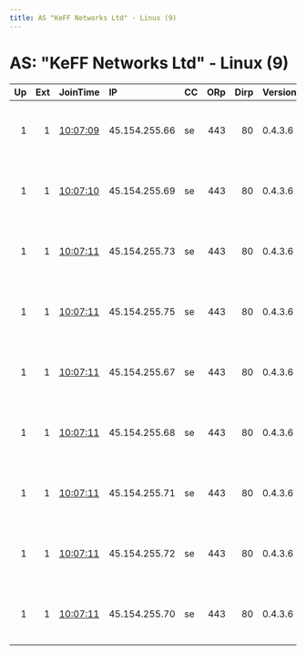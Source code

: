 ```yaml
---
title: AS "KeFF Networks Ltd" - Linux (9)
---
```


# AS: "KeFF Networks Ltd" - Linux (9)

|   Up |   Ext | JoinTime                                                                                            | IP            | CC   |   ORp |   Dirp | Version   | Contact                      | Nickname     |   eFamMembers |
|-----:|------:|:----------------------------------------------------------------------------------------------------|:--------------|:-----|------:|-------:|:----------|:-----------------------------|:-------------|--------------:|
|    1 |     1 | [10:07:09](https://metrics.torproject.org/rs.html#details/6DFEB2BFBFA9DBEDCE2DE932F9D16EE7E0530ED1) | 45.154.255.66 | se   |   443 |     80 | 0.4.3.6   | KeFF NOC &lt;noc AT keff dot | TORKeFFORG1  |            10 |
|    1 |     1 | [10:07:10](https://metrics.torproject.org/rs.html#details/1D8DE4EF4BFA38D366FCE7249DC41A540D8E1EB9) | 45.154.255.69 | se   |   443 |     80 | 0.4.3.6   | KeFF NOC &lt;noc AT keff dot | TORKeFFORG4  |            10 |
|    1 |     1 | [10:07:11](https://metrics.torproject.org/rs.html#details/31D391F4720DE896C598B72369AF880ED086D614) | 45.154.255.73 | se   |   443 |     80 | 0.4.3.6   | KeFF NOC &lt;noc AT keff dot | TORKeFFORG8  |            10 |
|    1 |     1 | [10:07:11](https://metrics.torproject.org/rs.html#details/6304781EA6C8D0A8638AD1A745CCCFEE77EBE55E) | 45.154.255.75 | se   |   443 |     80 | 0.4.3.6   | KeFF NOC &lt;noc AT keff dot | TORKeFFORG10 |            10 |
|    1 |     1 | [10:07:11](https://metrics.torproject.org/rs.html#details/68016A9AC477AE039B8EE07C36CABC0440126A67) | 45.154.255.67 | se   |   443 |     80 | 0.4.3.6   | KeFF NOC &lt;noc AT keff dot | TORKeFFORG2  |            10 |
|    1 |     1 | [10:07:11](https://metrics.torproject.org/rs.html#details/7C56BA2175839470ACAAB72E045DD6820764B733) | 45.154.255.68 | se   |   443 |     80 | 0.4.3.6   | KeFF NOC &lt;noc AT keff dot | TORKeFFORG3  |            10 |
|    1 |     1 | [10:07:11](https://metrics.torproject.org/rs.html#details/9FA8A16163FB6BDF228E45E329B0E5ACEDBD8309) | 45.154.255.71 | se   |   443 |     80 | 0.4.3.6   | KeFF NOC &lt;noc AT keff dot | TORKeFFORG6  |            10 |
|    1 |     1 | [10:07:11](https://metrics.torproject.org/rs.html#details/E5D7D35357E9C55B47E2ADDE73199153888BD4CB) | 45.154.255.72 | se   |   443 |     80 | 0.4.3.6   | KeFF NOC &lt;noc AT keff dot | TORKeFFORG7  |            10 |
|    1 |     1 | [10:07:11](https://metrics.torproject.org/rs.html#details/FDD9CD7406582E0B56C4A27D44126AE843EAF6DD) | 45.154.255.70 | se   |   443 |     80 | 0.4.3.6   | KeFF NOC &lt;noc AT keff dot | TORKeFFORG5  |            10 |
